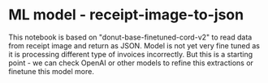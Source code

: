 # ML model - receipt-image-to-json
This notebook is based on "donut-base-finetuned-cord-v2" to read data from receipt image and return as JSON.
Model is not yet very fine tuned as it is processing different type of invoices incorrectly.
But this is a starting point - we can check OpenAI or other models to refine this extractions or finetune this model more.
